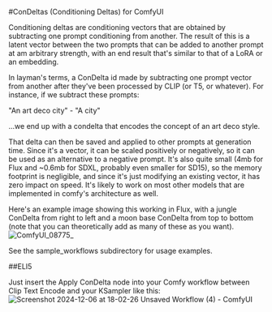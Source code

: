 #ConDeltas (Conditioning Deltas) for ComfyUI

Conditioning deltas are conditioning vectors that are obtained by subtracting one prompt conditioning from another. The result of this is a latent vector between the two prompts that can be added to another prompt at am arbitrary strength, with an end result that's similar to that of a LoRA or an embedding.

In layman's terms, a ConDelta id made by subtracting one prompt vector from another after they've been processed by CLIP (or T5, or whatever).  For instance, if we subtract these prompts:

"An art deco city" - "A city"

...we end up with a condelta that encodes the concept of an art deco style. 

That delta can then be saved and applied to other prompts at generation time. Since it's a vector, it can be scaled positively or negatively, so it can be used as an alternative to a negative prompt. It's also quite small (4mb for Flux and ~0.6mb for SDXL, probably even smaller for SD15), so the memory footprint is negligible, and since it's just modifying an existing vector, it has zero impact on speed. It's likely to work on most other models that are implemented in comfy's architecture as well.

Here's an example image showing this working in Flux, with a jungle ConDelta from right to left and a moon base ConDelta from top to bottom (note that you can theoretically add as many of these as you want).
![ComfyUI_08775_](https://github.com/user-attachments/assets/d54eda8c-a0d6-4c30-aae1-4608ac159e1c)

See the sample_workflows subdirectory for usage examples.

##ELI5

Just insert the Apply ConDelta node into your Comfy workflow between Clip Text Encode and your KSampler like this: ![Screenshot 2024-12-06 at 18-02-26 Unsaved Workflow (4) - ComfyUI](https://github.com/user-attachments/assets/1bb61c02-1480-4b41-a0c6-5e7fefcd6d87)
